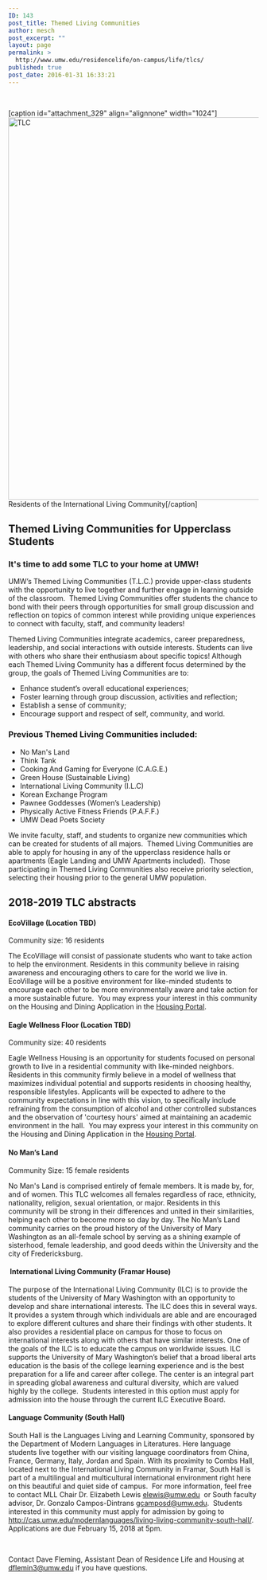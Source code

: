 ```yaml
---
ID: 143
post_title: Themed Living Communities
author: mesch
post_excerpt: ""
layout: page
permalink: >
  http://www.umw.edu/residencelife/on-campus/life/tlcs/
published: true
post_date: 2016-01-31 16:33:21
---
```

&nbsp;

[caption id="attachment_329" align="alignnone" width="1024"]<img class="size-large wp-image-329" src="http://www.umw.edu/residencelife/wp-content/uploads/sites/30/2016/01/ILC-1024x768.jpg" alt="TLC" width="1024" height="768" /> Residents of the International Living Community[/caption]
<h2>Themed Living Communities for Upperclass Students</h2>
<h3>It's time to add some TLC to your home at UMW!</h3>
UMW’s Themed Living Communities (T.L.C.) provide upper-class students with the opportunity to live together and further engage in learning outside of the classroom.  Themed Living Communities offer students the chance to bond with their peers through opportunities for small group discussion and reflection on topics of common interest while providing unique experiences to connect with faculty, staff, and community leaders!

Themed Living Communities integrate academics, career preparedness, leadership, and social interactions with outside interests. Students can live with others who share their enthusiasm about specific topics! Although each Themed Living Community has a different focus determined by the group, the goals of Themed Living Communities are to:
<ul>
 	<li>Enhance student’s overall educational experiences;</li>
 	<li>Foster learning through group discussion, activities and reflection;</li>
 	<li>Establish a sense of community;</li>
 	<li>Encourage support and respect of self, community, and world.</li>
</ul>
<h3>Previous Themed Living Communities included:</h3>
<ul>
 	<li>No Man's Land</li>
 	<li>Think Tank</li>
 	<li>Cooking And Gaming for Everyone (C.A.G.E.)</li>
 	<li>Green House (Sustainable Living)</li>
 	<li>International Living Community (I.L.C)</li>
 	<li>Korean Exchange Program</li>
 	<li>Pawnee Goddesses (Women’s Leadership)</li>
 	<li>Physically Active Fitness Friends (P.A.F.F.)</li>
 	<li>UMW Dead Poets Society</li>
</ul>
We invite faculty, staff, and students to organize new communities which can be created for students of all majors.  Themed Living Communities are able to apply for housing in any of the upperclass residence halls or apartments (Eagle Landing and UMW Apartments included).  Those participating in Themed Living Communities also receive priority selection, selecting their housing prior to the general UMW population.
<h2>2018-2019 TLC abstracts</h2>
<h4><strong>EcoVillage (Location TBD)</strong></h4>
Community size: 16 residents

The EcoVillage will consist of passionate students who want to take action to help the environment. Residents in this community believe in raising awareness and encouraging others to care for the world we live in. EcoVillage will be a positive environment for like-minded students to encourage each other to be more environmentally aware and take action for a more sustainable future.  You may express your interest in this community on the Housing and Dining Application in the <a href="https://umw.starrezhousing.com/starrezportal">Housing Portal</a>.
<h4><strong>Eagle Wellness Floor (Location TBD)</strong></h4>
Community size: 40 residents

Eagle Wellness Housing is an opportunity for students focused on personal growth to live in a residential community with like-minded neighbors. Residents in this community firmly believe in a model of wellness that maximizes individual potential and supports residents in choosing healthy, responsible lifestyles. Applicants will be expected to adhere to the community expectations in line with this vision, to specifically include refraining from the consumption of alcohol and other controlled substances and the observation of 'courtesy hours' aimed at maintaining an academic environment in the hall.  You may express your interest in this community on the Housing and Dining Application in the <a href="https://umw.starrezhousing.com/starrezportal">Housing Portal</a>.
<h4 class="p1"><span class="s1"><b>No Man’s Land</b></span></h4>
<p class="p1"><span class="s1">Community Size: 15 female residents</span></p>
<p class="p1"><span class="s1">No Man's Land is comprised entirely of female members. It is made by, for, and of women. This TLC welcomes all females regardless of race, ethnicity, nationality, religion, sexual orientation, or major. Residents in this community will be strong in their differences and united in their similarities, helping each other to become more so day by day. The No Man’s Land community carries on the proud history of the University of Mary Washington as an all-female school by serving as a shining example of sisterhood, female leadership, and good deeds within the University and the city of Fredericksburg.</span></p>

<h4 class="p1"><span class="s1"> </span><strong>International Living Community (Framar House)</strong></h4>
The purpose of the International Living Community (ILC) is to provide the students of the University of Mary Washington with an opportunity to develop and share international interests. The ILC does this in several ways. It provides a system through which individuals are able and are encouraged to explore different cultures and share their findings with other students. It also provides a residential place on campus for those to focus on international interests along with others that have similar interests. One of the goals of the ILC is to educate the campus on worldwide issues. ILC supports the University of Mary Washington’s belief that a broad liberal arts education is the basis of the college learning experience and is the best preparation for a life and career after college. The center is an integral part in spreading global awareness and cultural diversity, which are valued highly by the college.  Students interested in this option must apply for admission into the house through the current ILC Executive Board.
<h4><strong>Language Community (South Hall)</strong></h4>
South Hall is the Languages Living and Learning Community, sponsored by the Department of Modern Languages in Literatures. Here language students live together with our visiting language coordinators from China, France, Germany, Italy, Jordan and Spain. With its proximity to Combs Hall, located next to the International Living Community in Framar, South Hall is part of a multilingual and multicultural international environment right here on this beautiful and quiet side of campus.  For more information, feel free to contact MLL Chair Dr. Elizabeth Lewis <a href="mailto:elewis@umw.edu">elewis@umw.edu</a>  or South faculty advisor, Dr. Gonzalo Campos-Dintrans <a href="mailto:gcamposd@umw.edu">gcamposd@umw.edu</a>.  Students interested in this community must apply for admission by going to <a href="http://cas.umw.edu/modernlanguages/living-living-community-south-hall/">http://cas.umw.edu/modernlanguages/living-living-community-south-hall/</a>.  Applications are due February 15, 2018 at 5pm.

<strong> </strong>

Contact Dave Fleming, Assistant Dean of Residence Life and Housing at <a href="mailto:dflemin3@umw.edu">dflemin3@umw.edu</a> if you have questions.